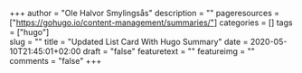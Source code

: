 +++
author = "Ole Halvor Smylingsås"
description = ""
pageresources = ["https://gohugo.io/content-management/summaries/"]
categories = []
tags = ["hugo"]     
slug = ""
title = "Updated List Card With Hugo Summary"
date = 2020-05-10T21:45:01+02:00
draft = "false"
featuretext = ""
featureimg = ""
comments = "false"
+++